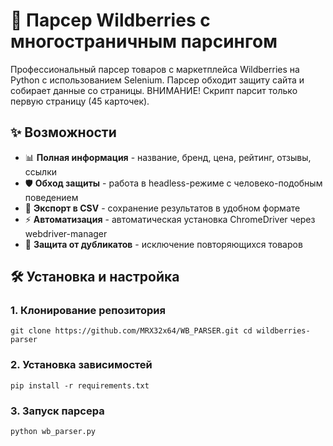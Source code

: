 # 🚀 Парсер Wildberries с многостраничным парсингом

Профессиональный парсер товаров с маркетплейса Wildberries на Python с использованием Selenium. Парсер обходит защиту сайта и собирает данные со страницы. ВНИМАНИЕ! Скрипт парсит только первую страницу (45 карточек).

## ✨ Возможности

- 📊 **Полная информация** - название, бренд, цена, рейтинг, отзывы, ссылки
- 🛡️ **Обход защиты** - работа в headless-режиме с человеко-подобным поведением
- 💾 **Экспорт в CSV** - сохранение результатов в удобном формате
- ⚡ **Автоматизация** - автоматическая установка ChromeDriver через webdriver-manager
- 🚫 **Защита от дубликатов** - исключение повторяющихся товаров

## 🛠 Установка и настройка

### 1. Клонирование репозитория

```git clone https://github.com/MRX32x64/WB_PARSER.git cd wildberries-parser```

### 2. Установка зависимостей

`pip install -r requirements.txt`

### 3. Запуск парсера

`python wb_parser.py`
